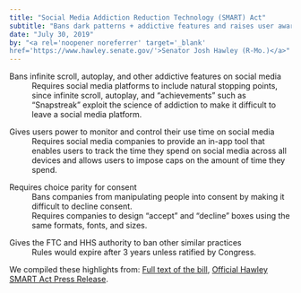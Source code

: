 ```yaml
---
title: "Social Media Addiction Reduction Technology (SMART) Act"
subtitle: "Bans dark patterns + addictive features and raises user awareness on social media "
date: "July 30, 2019"
by: "<a rel='noopener noreferrer' target='_blank'
href='https://www.hawley.senate.gov/'>Senator Josh Hawley (R-Mo.)</a>"
---
```


<dl>
  <dt>Bans infinite scroll, autoplay, and other addictive features on social media</dt>
  <dd>
    Requires social media platforms to include natural stopping points, since infinite scroll, autoplay, and “achievements” such as “Snapstreak” exploit the science of addiction to make it difficult to leave a social media platform.
  </dd>
</dl>

<dl>
  <dt>Gives users power to monitor and control their use time on social media</dt>
  <dd>
    Requires social media companies to provide an in-app tool that enables users to track the time they spend on social media across all devices and allows users to impose caps on the amount of time they spend.
  </dd>
</dl>

<dl>
  <dt>Requires choice parity for consent</dt>
  <dd>
    Bans companies from manipulating people into consent by making it difficult to decline consent.
  </dd>
  <dd>
    Requires companies to design “accept” and “decline” boxes using the same formats, fonts, and sizes.
  </dd>
</dl>

<dl>
  <dt>Gives the FTC and HHS authority to ban other similar practices</dt>
  <dd>
    Rules would expire after 3 years unless ratified by Congress.
  </dd>
</dl>

We compiled these highlights from: <a rel="noopener noreferrer" target="_blank"
href="https://www.hawley.senate.gov/sites/default/files/2019-07/Social-Media-Addiction-Reduction-Technology-Act.pdf">Full text of the bill</a>, <a rel="noopener noreferrer" target="_blank" href="https://www.hawley.senate.gov/sen-hawley-introduces-legislation-curb-social-media-addiction">Official Hawley SMART Act Press Release</a>.
